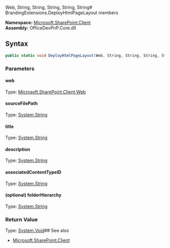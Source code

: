 Web, String, String, String, String, String# BrandingExtensions.DeployHtmlPageLayout members
  

**Namespace:** [Microsoft.SharePoint.Client](Microsoft.SharePoint.Client.md)  
**Assembly:** OfficeDevPnP.Core.dll  
## Syntax
```C#
public static void DeployHtmlPageLayout(Web, String, String, String, String, String)
```
### Parameters
#### web
Type: [Microsoft.SharePoint.Client.Web](Microsoft.SharePoint.Client.Web.md) 
#### 
#### sourceFilePath
Type: [System.String](System.String.md) 
#### 
#### title
Type: [System.String](System.String.md) 
#### 
#### description
Type: [System.String](System.String.md) 
#### 
#### associatedContentTypeID
Type: [System.String](System.String.md) 
#### 
#### (optional) folderHierarchy
Type: [System.String](System.String.md) 
#### 
### Return Value
Type: [System.Void](System.Void.md)## See also
- [Microsoft.SharePoint.Client](Microsoft.SharePoint.Client.md)
